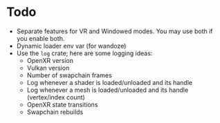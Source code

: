 # Todo
* Separate features for VR and Windowed modes. You may use both if you enable both.
* Dynamic loader env var (for wandoze)
* Use the `log` crate; here are some logging ideas:
    * OpenXR version
    * Vulkan version
    * Number of swapchain frames
    * Log whenever a shader is loaded/unloaded and its handle
    * Log whenever a mesh is loaded/unloaded and its handle (vertex/index count)
    * OpenXR state transitions
    * Swapchain rebuilds
